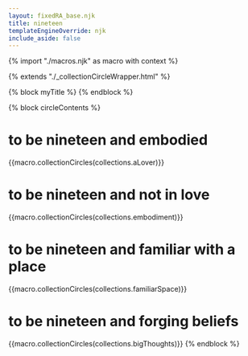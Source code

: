 ```yaml
---
layout: fixedRA_base.njk
title: nineteen
templateEngineOverride: njk
include_aside: false 
---
```

{% import "./macros.njk" as macro with context %}

{% extends "./_collectionCircleWrapper.html" %}

{% block myTitle %}
{% endblock %}

{% block circleContents %}

<h1> to be nineteen and embodied </h1>
{{macro.collectionCircles(collections.aLover)}}

<h1> to be nineteen and not in love </h1>
{{macro.collectionCircles(collections.embodiment)}}

<h1> to be nineteen and familiar with a place </h1>
{{macro.collectionCircles(collections.familiarSpace)}}

<h1> to be nineteen and forging beliefs </h1>
{{macro.collectionCircles(collections.bigThoughts)}}
{% endblock %}